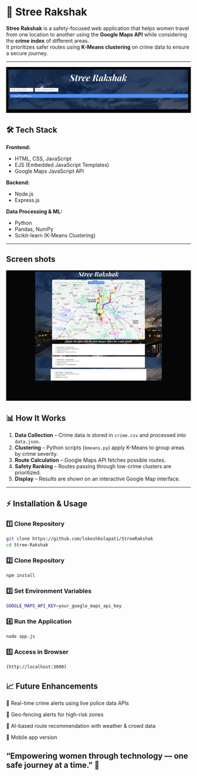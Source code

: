 # 🌸 Stree Rakshak

**Stree Rakshak** is a safety-focused web application that helps women travel from one location to another using the **Google Maps API** while considering the **crime index** of different areas.  
It prioritizes safer routes using **K-Means clustering** on crime data to ensure a secure journey.

---
![Homepage](https://github.com/lokeshkolapati/StreeRakshak/blob/main/Stree%20rakshak.png)
## 🛠 Tech Stack

**Frontend:**
- HTML, CSS, JavaScript
- EJS (Embedded JavaScript Templates)
- Google Maps JavaScript API

**Backend:**
- Node.js
- Express.js

**Data Processing & ML:**
- Python
- Pandas, NumPy
- Scikit-learn (K-Means Clustering)

---
## Screen shots
![main page](https://github.com/lokeshkolapati/StreeRakshak/blob/main/1.png)

## 📊 How It Works

1. **Data Collection** – Crime data is stored in `crime.csv` and processed into `data.json`.
2. **Clustering** – Python scripts (`kmeans.py`) apply K-Means to group areas by crime severity.
3. **Route Calculation** – Google Maps API fetches possible routes.
4. **Safety Ranking** – Routes passing through low-crime clusters are prioritized.
5. **Display** – Results are shown on an interactive Google Map interface.

---


## ⚡ Installation & Usage

### 1️⃣ Clone Repository
```bash
git clone https://github.com/lokeshkolapati/StreeRakshak
cd Stree-Rakshak
```
### 2️⃣ Clone Repository
```bash
npm install
```
### 3️⃣ Set Environment Variables
```bash
GOOGLE_MAPS_API_KEY=your_google_maps_api_key
```
### 4️⃣ Run the Application
```bash
node app.js
```
### 5️⃣ Access in Browser
```bash
(http://localhost:3000)
```
## 📈 Future Enhancements
🚨 Real-time crime alerts using live police data APIs

📍 Geo-fencing alerts for high-risk zones

🤖 AI-based route recommendation with weather & crowd data

📲 Mobile app version
## “Empowering women through technology — one safe journey at a time.” 💙




